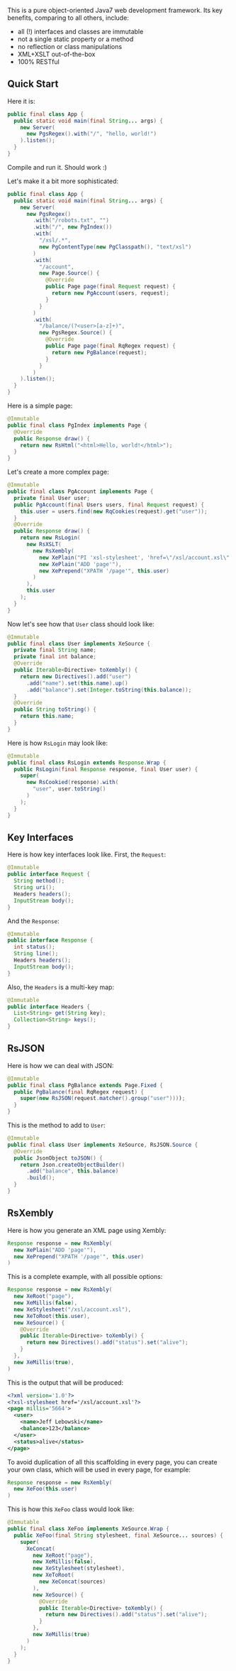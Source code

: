 This is a pure object-oriented Java7 web development framework. Its key benefits, comparing to all others, include:

 * all (!) interfaces and classes are immutable
 * not a single static property or a method
 * no reflection or class manipulations
 * XML+XSLT out-of-the-box
 * 100% RESTful
 
## Quick Start

Here it is:

```java
public final class App {
  public static void main(final String... args) {
    new Server(
      new PgsRegex().with("/", "hello, world!")
    ).listen();
  }
}
```

Compile and run it. Should work :)

Let's make it a bit more sophisticated:

```java
public final class App {
  public static void main(final String... args) {
    new Server(
      new PgsRegex()
        .with("/robots.txt", "")
        .with("/", new PgIndex())
        .with(
          "/xsl/.*", 
          new PgContentType(new PgClasspath(), "text/xsl")
        )
        .with(
          "/account", 
          new Page.Source() {
            @Override
            public Page page(final Request request) {
              return new PgAccount(users, request);
            }
          }
        )
        .with(
          "/balance/(?<user>[a-z]+)", 
          new PgsRegex.Source() {
            @Override
            public Page page(final RqRegex request) {
              return new PgBalance(request);
            }
          }
        )
    ).listen();
  }
}
```

Here is a simple page:

```java
@Immutable
public final class PgIndex implements Page {
  @Override
  public Response draw() {
    return new RsHtml("<html>Hello, world!</html>");
  }
}
```

Let's create a more complex page:

```java
@Immutable
public final class PgAccount implements Page {
  private final User user;
  public PgAccount(final Users users, final Request request) {
    this.user = users.find(new RqCookies(request).get("user"));
  }
  @Override
  public Response draw() {
    return new RsLogin(
      new RsXSLT(
        new RsXembly(
          new XePlain("PI 'xsl-stylesheet', 'href=\"/xsl/account.xsl\"'"),
          new XePlain("ADD 'page'"),
          new XePrepend("XPATH '/page'", this.user)
        )
      ),
      this.user
    );
  }
}
```

Now let's see how that `User` class should look like:

```java
@Immutable
public final class User implements XeSource {
  private final String name;
  private final int balance;
  @Override
  public Iterable<Directive> toXembly() {
    return new Directives().add("user")
      .add("name").set(this.name).up()
      .add("balance").set(Integer.toString(this.balance));
  }
  @Override
  public String toString() {
    return this.name;
  }
}
```

Here is how `RsLogin` may look like:

```java
@Immutable
public final class RsLogin extends Response.Wrap {
  public RsLogin(final Response response, final User user) {
    super(
      new RsCookied(response).with(
        "user", user.toString()
      )
    );
  }
}
```

## Key Interfaces

Here is how key interfaces look like. First, the `Request`:

```java
@Immutable
public interface Request {
  String method();
  String uri();
  Headers headers();
  InputStream body();
}
```

And the `Response`:

```java
@Immutable
public interface Response {
  int status();
  String line();
  Headers headers();
  InputStream body();
}
```

Also, the `Headers` is a multi-key map:

```java
@Immutable
public interface Headers {
  List<String> get(String key);
  Collection<String> keys();
}
```

## RsJSON

Here is how we can deal with JSON:

```java
@Immutable
public final class PgBalance extends Page.Fixed {
  public PgBalance(final RqRegex request) {
    super(new RsJSON(request.matcher().group("user"))));
  }
}
```

This is the method to add to `User`:

```java
@Immutable
public final class User implements XeSource, RsJSON.Source {
  @Override
  public JsonObject toJSON() {
    return Json.createObjectBuilder()
      .add("balance", this.balance)
      .build();
  }
}
```

## RsXembly

Here is how you generate an XML page using Xembly:

```java
Response response = new RsXembly(
  new XePlain("ADD 'page'"),
  new XePrepend("XPATH '/page'", this.user)
)
```

This is a complete example, with all possible options:

```java
Response response = new RsXembly(
  new XeRoot("page"),
  new XeMillis(false),
  new XeStylesheet("/xsl/account.xsl"),
  new XeToRoot(this.user),
  new XeSource() {
    @Override
    public Iterable<Directive> toXembly() {
      return new Directives().add("status").set("alive");
    }
  },
  new XeMillis(true),
)
```

This is the output that will be produced:

```xml
<?xml version='1.0'?>
<?xsl-stylesheet href='/xsl/account.xsl'?>
<page millis='5664'>
  <user>
    <name>Jeff Lebowski</name>
    <balance>123</balance>
  </user>
  <status>alive</status>
</page>
```

To avoid duplication of all this scaffolding in every page, you can create your own class, which will be used in every page, for example:

```java
Response response = new RsXembly(
  new XeFoo(this.user)
)
```

This is how this `XeFoo` class would look like:

```java
@Immutable
public final class XeFoo implements XeSource.Wrap {
  public XeFoo(final String stylesheet, final XeSource... sources) {
    super(
      XeConcat(
        new XeRoot("page"),
        new XeMillis(false),
        new XeStylesheet(stylesheet),
        new XeToRoot(
          new XeConcat(sources)
        ),
        new XeSource() {
          @Override
          public Iterable<Directive> toXembly() {
            return new Directives().add("status").set("alive");
          }
        },
        new XeMillis(true)
      )
    );
  }
}
```
